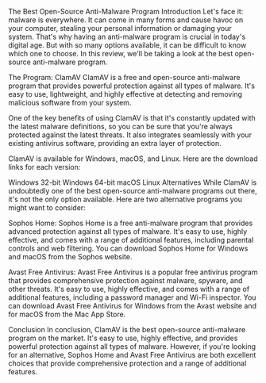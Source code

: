 The Best Open-Source Anti-Malware Program
Introduction
Let's face it: malware is everywhere. It can come in many forms and cause havoc on your computer, stealing your personal information or damaging your system. That's why having an anti-malware program is crucial in today's digital age. But with so many options available, it can be difficult to know which one to choose. In this review, we'll be taking a look at the best open-source anti-malware program.

The Program: ClamAV
ClamAV is a free and open-source anti-malware program that provides powerful protection against all types of malware. It's easy to use, lightweight, and highly effective at detecting and removing malicious software from your system.

One of the key benefits of using ClamAV is that it's constantly updated with the latest malware definitions, so you can be sure that you're always protected against the latest threats. It also integrates seamlessly with your existing antivirus software, providing an extra layer of protection.

ClamAV is available for Windows, macOS, and Linux. Here are the download links for each version:

Windows 32-bit
Windows 64-bit
macOS
Linux
Alternatives
While ClamAV is undoubtedly one of the best open-source anti-malware programs out there, it's not the only option available. Here are two alternative programs you might want to consider:

Sophos Home: Sophos Home is a free anti-malware program that provides advanced protection against all types of malware. It's easy to use, highly effective, and comes with a range of additional features, including parental controls and web filtering. You can download Sophos Home for Windows and macOS from the Sophos website.

Avast Free Antivirus: Avast Free Antivirus is a popular free antivirus program that provides comprehensive protection against malware, spyware, and other threats. It's easy to use, highly effective, and comes with a range of additional features, including a password manager and Wi-Fi inspector. You can download Avast Free Antivirus for Windows from the Avast website and for macOS from the Mac App Store.

Conclusion
In conclusion, ClamAV is the best open-source anti-malware program on the market. It's easy to use, highly effective, and provides powerful protection against all types of malware. However, if you're looking for an alternative, Sophos Home and Avast Free Antivirus are both excellent choices that provide comprehensive protection and a range of additional features.
